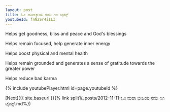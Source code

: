```yaml
---
layout: post
title: ಓಂ ಯೋಜ್ಯಾಯ ನಮಃ ೧೧ ಟೈಮ್ಸ್
youtubeId: fnN2Sr4iILI
---
```

 
 
Helps get goodness, bliss and peace and God's blessings
 
Helps remain focused, help generate inner energy 
 
Helps boost physical and mental health 
 
Helps remain grounded and generates a sense of gratitude towards the greater power 
 
Helps reduce bad karma
 
 
 
 


{% include youtubePlayer.html id=page.youtubeId %}
 
[Next]({{ site.baseurl }}{% link  split1/_posts/2012-11-11-ಓಂ ಮಹಾ ಭೀಜಯ ನಮಃ ೧೧ ಟೈಮ್ಸ್.md%})
 
